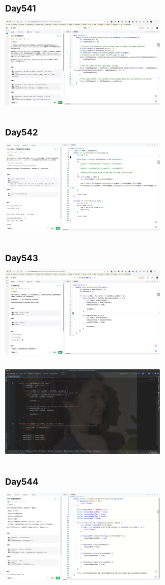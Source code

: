 # Day541

![day541](assets/day541.png)

&nbsp;

# Day542

![day542](assets/day542.png)

&nbsp;

# Day543

![day543-01](assets/day543-01.png)

&nbsp;

![day543-02](assets/day543-02.png)

&nbsp;

# Day544

![day544](assets/day544.png)
